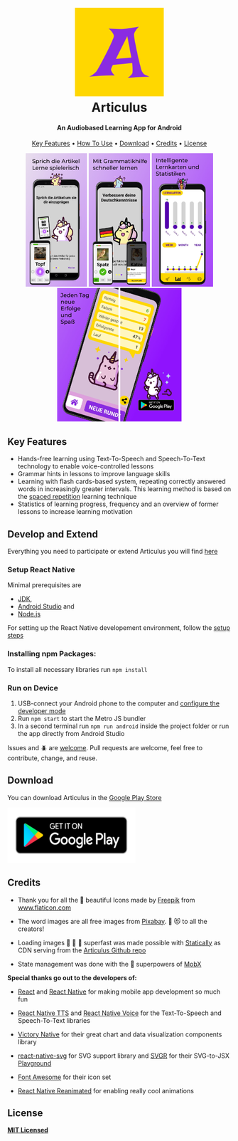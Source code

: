 <h1 align="center">
  <br>
<img src="https://github.com/Leelu55/Articulus/blob/5ed5f08f66639473249d777a8ba858e1921cab7b/assets/logo_raw.png" alt="Articulus" width="200">
  <br>
  Articulus
  <br>
</h1>
<h4 align="center">An Audiobased Learning App for Android</h4>

<p align="center">
  <a href="#key-features">Key Features</a> •
  <a href="#how-to-use">How To Use</a> •
  <a href="#download">Download</a> •
  <a href="#credits">Credits</a> •
  <a href="#license">License</a>
</p>

<div align="center">
<img src="https://raw.githubusercontent.com/Leelu55/Articulus/master/assets/googleplay_pics/image2.jpeg"
  alt="Lerne Artikel mit Articulus"
  width="138" height="300">
<img src="https://raw.githubusercontent.com/Leelu55/Articulus/master/assets/googleplay_pics/image3.jpeg"
  alt="Lerne Artikel mit Articulus"
  width="138" height="300">
<img src="https://raw.githubusercontent.com/Leelu55/Articulus/master/assets/googleplay_pics/image4.jpeg"
  alt="Lerne Artikel mit Articulus"
  width="138" height="300">
<img src="https://raw.githubusercontent.com/Leelu55/Articulus/master/assets/googleplay_pics/image5.jpeg"
  alt="Lerne Artikel mit Articulus"
  width="138" height="300">
      <img src="https://raw.githubusercontent.com/Leelu55/Articulus/master/assets/googleplay_pics/image6.jpeg"
  alt="Lerne Artikel mit Articulus"
  width="138" height="300">
      </div>

## Key Features

- Hands-free learning using Text-To-Speech and Speech-To-Text technology to enable voice-controlled lessons
- Grammar hints in lessons to improve language skills
- Learning with flash cards-based system, repeating correctly answered words in increasingly greater intervals. This learning method is based on the <a href="https://en.wikipedia.org/wiki/Spaced_repetition">spaced repetition</a> learning technique
- Statistics of learning progress, frequency and an overview of former lessons to increase learning motivation

## Develop and Extend

Everything you need to participate or extend Articulus you will find <a href="https://github.com/Leelu55/Articulus/blob/master/DEVELOP.md">here</a>

### Setup React Native

Minimal prerequisites are

- <a href="http://openjdk.java.net/">JDK</a>,
- <a href="https://developer.android.com/studio">Android Studio</a> and
- <a href="https://nodejs.org/en/download/package-manager/">Node.js</a>

For setting up the React Native developement environment, follow the <a href="https://reactnative.dev/docs/environment-setup">setup steps</a>

### Installing npm Packages:

To install all necessary libraries run `npm install`

### Run on Device

1. USB-connect your Android phone to the computer and <a href="https://developer.android.com/studio/debug/dev-options"> configure the developer mode</a>
2. Run `npm start` to start the Metro JS bundler
3. In a second terminal run `npm run android` inside the project folder or run the app directly from Android Studio

Issues and :beetle: are <a href="https://github.com/Leelu55/Articulus/issues/new">welcome</a>.
Pull requests are welcome, feel free to contribute, change, and reuse.

## Download

You can download Articulus in the <a href="https://play.google.com/store/apps/details?id=com.derdiedas">Google Play Store</a>

<div align="left"><a href="https://play.google.com/store/apps/details?id=com.derdiedas"><img src="https://raw.githubusercontent.com/Leelu55/Articulus/master/assets/google-play-badge.png"
  alt="Get it on Google Play"
  width="288" height="124"></a></div>

## Credits

- Thank you for all the :blue_heart: beautiful Icons made by <a href="https://www.freepik.com" title="Freepik">Freepik</a> from <a href="https://www.flaticon.com/" title="Flaticon">www.flaticon.com</a>

- The word images are all free images from <a href="https://pixabay.com/" title="Pixabay">Pixabay</a>.
  :pray: :heart_eyes_cat: to all the creators!

- Loading images :running: :running: :running: superfast was made possible with <a href="https://statically.io/">Statically</a> as CDN serving from the <a href="https://github.com/Leelu55/Articulus/tree/master/model/images">Articulus Github repo</a>

- State management was done with the :superhero: superpowers of <a href="https://mobx.js.org/README.html">MobX</a>

<b>Special thanks go out to the developers of:</b>

- <a href="https://reactjs.org/">React</a> and <a href="https://reactnative.dev/">React Native</a> for making mobile app development so much fun

- <a href="https://github.com/ak1394/react-native-tts">React Native TTS</a> and <a href="https://github.com/react-native-voice/voice">React Native Voice</a> for the Text-To-Speech and Speech-To-Text libraries

- <a href="https://github.com/FormidableLabs/victory-native"> Victory Native</a> for their great chart and data visualization components library

- <a href="https://github.com/react-native-svg/react-native-svg">react-native-svg</a> for SVG support library and <a href="https://github.com/gregberge/svgr">SVGR</a> for their SVG-to-JSX <a href="https://react-svgr.com/playground/">Playground</a>

- <a href="https://fontawesome.com/">Font Awesome</a> for their icon set

- <a href="https://github.com/software-mansion/react-native-reanimated">React Native Reanimated</a> for enabling really cool animations

## License

**[MIT Licensed](https://github.com/Leelu55/Articulus/blob/master/LICENSE)**
